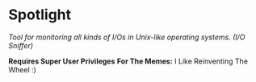 # Spotlight
*Tool for monitoring all kinds of I/Os in Unix-like operating systems. (I/O Sniffer)*

**Requires Super User Privileges**
**For The Memes:** I Like Reinventing The Wheel :)
